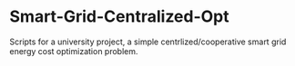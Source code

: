# Smart-Grid-Centralized-Opt
Scripts for a university project, a simple centrlized/cooperative smart grid energy cost optimization problem.
